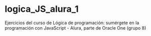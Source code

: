 # logica_JS_alura_1
 Ejercicios del curso de Lógica de programación: sumérgete en la programación con JavaScript - Alura, parte de Oracle One (grupo 8)
